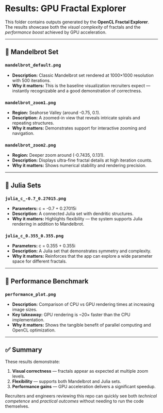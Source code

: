 # Results: GPU Fractal Explorer

This folder contains outputs generated by the **OpenCL Fractal Explorer**.  
The results showcase both the *visual complexity* of fractals and the *performance boost* achieved by GPU acceleration.

---

## 🔹 Mandelbrot Set

### `mandelbrot_default.png`
- **Description:** Classic Mandelbrot set rendered at 1000×1000 resolution with 500 iterations.  
- **Why it matters:** This is the baseline visualization recruiters expect — instantly recognizable and a good demonstration of correctness.  

### `mandelbrot_zoom1.png`
- **Region:** Seahorse Valley (around -0.75, 0.1).  
- **Description:** A zoomed-in view that reveals intricate spirals and repeating structures.  
- **Why it matters:** Demonstrates support for interactive zooming and navigation.  

### `mandelbrot_zoom2.png`
- **Region:** Deeper zoom around (-0.7435, 0.131).  
- **Description:** Displays ultra-fine fractal details at high iteration counts.  
- **Why it matters:** Shows numerical stability and rendering precision.  

---

## 🔹 Julia Sets

### `julia_c_-0.7_0.27015.png`
- **Parameters:** c = -0.7 + 0.27015i  
- **Description:** A connected Julia set with dendritic structures.  
- **Why it matters:** Highlights flexibility — the system supports Julia rendering in addition to Mandelbrot.  

### `julia_c_0.355_0.355.png`
- **Parameters:** c = 0.355 + 0.355i  
- **Description:** A Julia set that demonstrates symmetry and complexity.  
- **Why it matters:** Reinforces that the app can explore a wide parameter space for different fractals.  

---

## 🔹 Performance Benchmark

### `performance_plot.png`
- **Description:** Comparison of CPU vs GPU rendering times at increasing image sizes.  
- **Key takeaway:** GPU rendering is ~20× faster than the CPU implementation.  
- **Why it matters:** Shows the tangible benefit of parallel computing and OpenCL optimization.  

---

## ✅ Summary
These results demonstrate:
1. **Visual correctness** — fractals appear as expected at multiple zoom levels.  
2. **Flexibility** — supports both Mandelbrot and Julia sets.  
3. **Performance gains** — GPU acceleration delivers a significant speedup.  

Recruiters and engineers reviewing this repo can quickly see both *technical competence* and *practical outcomes* without needing to run the code themselves.

